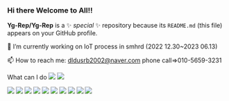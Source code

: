 ### Hi there Welcome to All!! 


**Yg-Rep/Yg-Rep** is a ✨ _special_ ✨ repository because its `README.md` (this file) appears on your GitHub profile.

🔭 I’m currently working on IoT process in smhrd (2022 12.30~2023 06.13) 


📫 How to reach me: dldusrb2002@naver.com  phone call=>010-5659-3231 

What can I do
<img src="https://img.shields.io/badge/java-007396?style=for-the-badge&logo=java&logoColor=white">
<img src="https://img.shields.io/badge/python-3776AB?style=for-the-badge&logo=python&logoColor=white">

<img src="https://img.shields.io/badge/javascript-F7DF1E?style=for-the-badge&logo=javascript&logoColor=black">
<img src="https://img.shields.io/badge/html5-E34F26?style=for-the-badge&logo=html5&logoColor=white">
<img src="https://img.shields.io/badge/css-1572B6?style=for-the-badge&logo=css3&logoColor=white">
<img src="https://img.shields.io/badge/jquery-0769AD?style=for-the-badge&logo=jquery&logoColor=white">
<img src="https://img.shields.io/badge/apache tomcat-F8DC75?style=for-the-badge&logo=apachetomcat&logoColor=white">
<img src="https://img.shields.io/badge/bootstrap-7952B3?style=for-the-badge&logo=bootstrap&logoColor=white">


<img src="https://img.shields.io/badge/mysql-4479A1?style=for-the-badge&logo=mysql&logoColor=white">

<img src="https://img.shields.io/badge/spring-6DB33F?style=for-the-badge&logo=spring&logoColor=white">
<img src="https://img.shields.io/badge/springboot-6DB33F?style=for-the-badge&logo=springboot&logoColor=white">




<img src="https://img.shields.io/badge/github-181717?style=for-the-badge&logo=github&logoColor=white">






<!--
Here are some ideas to get you started:

🔭 I’m currently working on IoT process in smhrd (2022 12.30~2023 06.13)

🌱 I’m currently learning Java / Java Script / Python / jsp /html css / oracle DB / Git / arduino 

👯 I’m looking to collaborate on ...
🤔 I’m looking for help with c c++
- 💬 Ask me about ...
 📫 How to reach me: dldusrb2002@naver.com  phone call=>010-5659-3231
- 😄 Pronouns: ...
- ⚡ Fun fact: ...
-->
